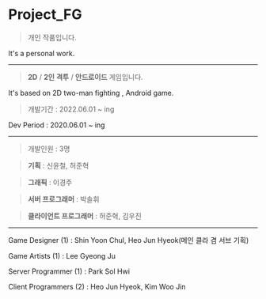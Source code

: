 # Project_FG

> 개인 작품입니다.

It's a personal work.


---


> **2D** / **2인 격투** / **안드로이드** 게임입니다.

It's based on 2D two-man fighting , Android game. 


> 개발기간 : 2022.06.01 ~ ing

Dev Period : 2020.06.01 ~ ing


---


> 개발인원 : 3명

> **기획** : 신윤철, 허준혁

> **그래픽** : 이경주

> **서버 프로그래머** : 박솔휘

> **클라이언트 프로그래머** : 허준혁, 김우진

---


Game Designer (1) : Shin Yoon Chul, Heo Jun Hyeok(메인 클라 겸 서브 기획)

Game Artists (1) : Lee Gyeong Ju

Server Programmer (1) : Park Sol Hwi

Client Programmers (2) : Heo Jun Hyeok, Kim Woo Jin
